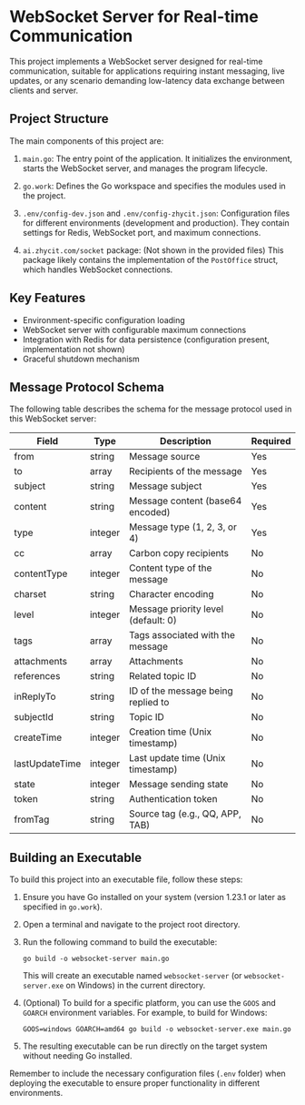 # WebSocket Server for Real-time Communication

This project implements a WebSocket server designed for real-time communication, suitable for applications requiring instant messaging, live updates, or any scenario demanding low-latency data exchange between clients and server.

## Project Structure

The main components of this project are:

1. `main.go`: The entry point of the application. It initializes the environment, starts the WebSocket server, and manages the program lifecycle.

2. `go.work`: Defines the Go workspace and specifies the modules used in the project.

3. `.env/config-dev.json` and `.env/config-zhycit.json`: Configuration files for different environments (development and production). They contain settings for Redis, WebSocket port, and maximum connections.

4. `ai.zhycit.com/socket` package: (Not shown in the provided files) This package likely contains the implementation of the `PostOffice` struct, which handles WebSocket connections.

## Key Features

- Environment-specific configuration loading
- WebSocket server with configurable maximum connections
- Integration with Redis for data persistence (configuration present, implementation not shown)
- Graceful shutdown mechanism

## Message Protocol Schema

The following table describes the schema for the message protocol used in this WebSocket server:

| Field          | Type    | Description                                   | Required |
|----------------|---------|-----------------------------------------------|----------|
| from           | string  | Message source                                | Yes      |
| to             | array   | Recipients of the message                     | Yes      |
| subject        | string  | Message subject                               | Yes      |
| content        | string  | Message content (base64 encoded)              | Yes      |
| type           | integer | Message type (1, 2, 3, or 4)                  | Yes      |
| cc             | array   | Carbon copy recipients                        | No       |
| contentType    | integer | Content type of the message                   | No       |
| charset        | string  | Character encoding                            | No       |
| level          | integer | Message priority level (default: 0)           | No       |
| tags           | array   | Tags associated with the message              | No       |
| attachments    | array   | Attachments                                   | No       |
| references     | string  | Related topic ID                              | No       |
| inReplyTo      | string  | ID of the message being replied to            | No       |
| subjectId      | string  | Topic ID                                      | No       |
| createTime     | integer | Creation time (Unix timestamp)                | No       |
| lastUpdateTime | integer | Last update time (Unix timestamp)             | No       |
| state          | integer | Message sending state                         | No       |
| token          | string  | Authentication token                          | No       |
| fromTag        | string  | Source tag (e.g., QQ, APP, TAB)               | No       |

## Building an Executable

To build this project into an executable file, follow these steps:

1. Ensure you have Go installed on your system (version 1.23.1 or later as specified in `go.work`).

2. Open a terminal and navigate to the project root directory.

3. Run the following command to build the executable:

   ```
   go build -o websocket-server main.go
   ```

   This will create an executable named `websocket-server` (or `websocket-server.exe` on Windows) in the current directory.

4. (Optional) To build for a specific platform, you can use the `GOOS` and `GOARCH` environment variables. For example, to build for Windows:

   ```
   GOOS=windows GOARCH=amd64 go build -o websocket-server.exe main.go
   ```

5. The resulting executable can be run directly on the target system without needing Go installed.

Remember to include the necessary configuration files (`.env` folder) when deploying the executable to ensure proper functionality in different environments.
